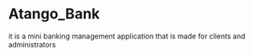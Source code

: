 # Atango_Bank
it is a mini banking management application that is made for clients and administrators
